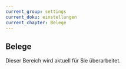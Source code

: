 ```yaml
---
current_group: settings
current_doku: einstellungen
current_chapter: Belege
---
```


## Belege

Dieser Bereich wird aktuell für Sie überarbeitet.
